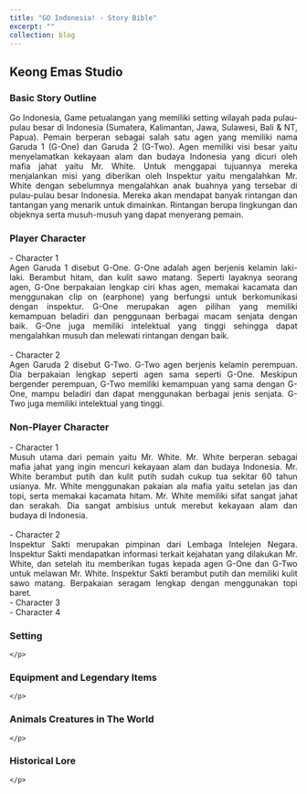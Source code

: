 ```yaml
---
title: "GO Indonesia! - Story Bible"
excerpt: ""
collection: blog
---
```


## <left>Keong Emas Studio</left>

<div>
<h3>Basic Story Outline</h3>
		<p align="justify">
    Go Indonesia, Game petualangan yang memiliki setting wilayah pada pulau-pulau besar di Indonesia (Sumatera, Kalimantan, Jawa, Sulawesi, Bali & NT, Papua). Pemain berperan sebagai salah satu agen yang memiliki nama Garuda 1 (G-One) dan Garuda 2 (G-Two). Agen memiliki visi besar yaitu menyelamatkan kekayaan alam dan budaya Indonesia yang dicuri oleh mafia jahat yaitu Mr. White. Untuk menggapai tujuannya mereka menjalankan misi yang diberikan oleh Inspektur yaitu mengalahkan Mr. White dengan sebelumnya mengalahkan anak buahnya yang tersebar di pulau-pulau besar Indonesia. Mereka akan mendapat banyak rintangan dan tantangan yang menarik untuk dimainkan. Rintangan berupa lingkungan dan objeknya serta musuh-musuh yang dapat menyerang pemain.
		</p>

<h3>Player Character</h3>
		<p align="justify">
- Character 1
<br>Agen Garuda 1 disebut G-One. G-One adalah agen berjenis kelamin laki-laki. Berambut hitam, dan kulit sawo matang. Seperti layaknya seorang agen, G-One berpakaian lengkap ciri khas agen, memakai kacamata dan menggunakan clip on (earphone) yang berfungsi untuk berkomunikasi dengan inspektur. G-One merupakan agen pilihan yang memiliki kemampuan beladiri dan penggunaan berbagai macam senjata dengan baik. G-One juga memiliki intelektual yang tinggi sehingga dapat mengalahkan musuh dan melewati rintangan dengan baik.
<br>
<br>- Character 2
<br>Agen Garuda 2 disebut G-Two. G-Two agen berjenis kelamin perempuan. Dia berpakaian lengkap seperti agen sama seperti G-One. Meskipun bergender perempuan, G-Two memiliki kemampuan yang sama dengan G-One, mampu beladiri dan dapat menggunakan berbagai jenis senjata. G-Two juga memiliki intelektual yang tinggi.
    </p>
    
<h3>Non-Player Character</h3>
		<p align="justify">
- Character 1
<br>Musuh utama dari pemain yaitu Mr. White. Mr. White berperan sebagai mafia jahat yang ingin mencuri kekayaan alam dan budaya Indonesia. Mr. White berambut putih dan kulit putih sudah cukup tua sekitar 60 tahun usianya. Mr. White menggunakan pakaian ala mafia yaitu setelan jas dan topi, serta memakai kacamata hitam. Mr. White memiliki sifat sangat jahat dan serakah. Dia sangat ambisius untuk merebut kekayaan alam dan budaya di Indonesia.
<br>
<br>- Character 2
<br>Inspektur Sakti merupakan pimpinan dari Lembaga Intelejen Negara. Inspektur Sakti mendapatkan informasi terkait kejahatan yang dilakukan Mr. White, dan setelah itu memberikan tugas kepada agen G-One dan G-Two untuk melawan Mr. White. Inspektur Sakti berambut putih dan memiliki kulit sawo matang. Berpakaian seragam lengkap dengan menggunakan topi baret.
<br>- Character 3
<br>- Character 4
    </p>
    
<h3>Setting</h3>
	<p align="justify">
	
	</p>

<h3>Equipment and Legendary Items</h3>
	<p align="justify">
	
	</p>
	
<h3>Animals Creatures in The World</h3>
	<p align="justify">
	
	</p>

<h3>Historical Lore</h3>
	<p align="justify">
	
	</p>
	
</div>
